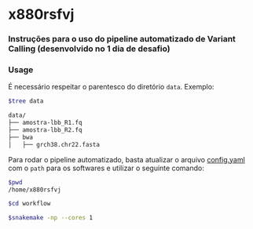 # x880rsfvj

### Instruções para o uso do pipeline automatizado de Variant Calling (desenvolvido no 1 dia de desafio)

### Usage

É necessário respeitar o parentesco do diretório `data`. Exemplo:

```bash
$tree data

data/
├── amostra-lbb_R1.fq 
├── amostra-lbb_R2.fq 
├── bwa
│   ├── grch38.chr22.fasta 

```
Para rodar o pipeline automatizado, basta atualizar o arquivo [config.yaml](https://github.com/felipevzps/x880rsfvj/blob/main/workflow/config.yaml) com o `path` para os softwares e utilizar o seguinte comando:

```bash
$pwd 
/home/x880rsfvj

$cd workflow

$snakemake -np --cores 1
```

